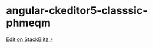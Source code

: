 # angular-ckeditor5-classsic-phmeqm

[Edit on StackBlitz ⚡️](https://stackblitz.com/edit/angular-ckeditor5-classsic-phmeqm)